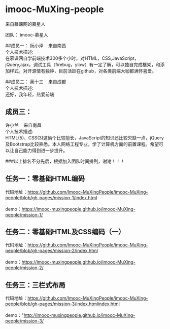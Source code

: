 # imooc-MuXing-people
来自慕课网的慕星人

团队： imooc-慕星人

##成员一：
 阮小泽&nbsp;&nbsp;&nbsp;&nbsp;来自南昌<br>
个人技术描述:<br>
在慕课网自学前端技术300多个小时，对HTML，CSS,JavaScript，jQuery,ajax，调试工具（firebug，ylow）有一定了解，可以独自完成框架，和添加样式。对开源情有独钟，目前活跃在github，对各类前端大咖都满怀喜爱。<br>

##成员二：
 蔺十三&nbsp;&nbsp;&nbsp;&nbsp;来自成都<br>
个人技术描述:<br>
还好，我年轻，热爱前端<br>

## 成员三：
 许小兰&nbsp;&nbsp;&nbsp;&nbsp;来自南昌<br>
个人技术描述:<br>
HTML(5)、CSS(3)这俩个比较擅长，JavaScript的知识还比较欠缺一点，jQuery及Bootstrap比较熟悉。本人网络工程专业，学了计算机方面的前置课程。希望可以让自己能力得到进一步提升。<br>

###以上排名不分先后，根据加入团队时间排列，谢谢！！！

## 任务一：零基础HTML编码
 代码地址：https://github.com/Imooc-MuXingPeople/imooc-MuXing-people/blob/gh-pages/mission-1/index.html<br><br>
 demo：https://imooc-muxingpeople.github.io/imooc-MuXing-people/mission-1/ <br>

## 任务二：零基础HTML及CSS编码（一）
 代码地址：https://github.com/Imooc-MuXingPeople/imooc-MuXing-people/blob/gh-pages/mission-2/index.html<br><br>
 demo：https://imooc-muxingpeople.github.io/imooc-MuXing-people/mission-2/  <br>
 
## 任务三：三栏式布局 <br>
代码地址：https://github.com/Imooc-MuXingPeople/imooc-MuXing-people/blob/gh-pages/mission-3/index.htmlindex.html<br><br>
 demo："http://imooc-muxingpeople.github.io/imooc-MuXing-people/mission-3/ <br>
